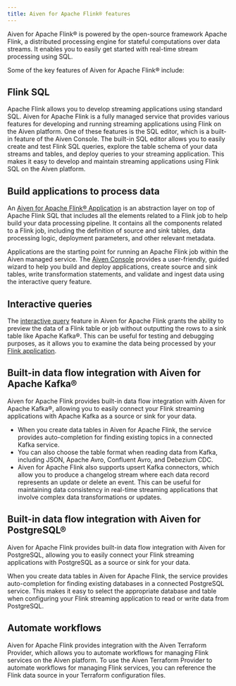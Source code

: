 ```yaml
---
title: Aiven for Apache Flink® features
---
```


Aiven for Apache Flink® is powered by the open-source framework Apache
Flink, a distributed processing engine for stateful computations over
data streams. It enables you to easily get started with real-time stream
processing using SQL.

Some of the key features of Aiven for Apache Flink® include:

## Flink SQL

Apache Flink allows you to develop streaming applications using standard
SQL. Aiven for Apache Flink is a fully managed service that provides
various features for developing and running streaming applications using
Flink on the Aiven platform. One of these features is the SQL editor,
which is a built-in feature of the Aiven Console. The built-in SQL
editor allows you to easily create and test Flink SQL queries, explore
the table schema of your data streams and tables, and deploy queries to
your streaming application. This makes it easy to develop and maintain
streaming applications using Flink SQL on the Aiven platform.

## Build applications to process data

An
[Aiven for Apache Flink® Application](/docs/products/flink/concepts/flink-applications) is an abstraction layer on top of Apache Flink SQL that
includes all the elements related to a Flink job to help build your data
processing pipeline. It contains all the components related to a Flink
job, including the definition of source and sink tables, data processing
logic, deployment parameters, and other relevant metadata.

Applications are the starting point for running an Apache Flink job
within the Aiven managed service. The [Aiven
Console](https://console.aiven.io/) provides a user-friendly, guided
wizard to help you build and deploy applications, create source and sink
tables, write transformation statements, and validate and ingest data
using the interactive query feature.

## Interactive queries

The
[interactive query](/docs/products/flink/concepts/supported-syntax-sql-editor) feature in Aiven for Apache Flink grants the ability to
preview the data of a Flink table or job without outputting the rows to
a sink table like Apache Kafka®. This can be useful for testing and
debugging purposes, as it allows you to examine the data being processed
by your
[Flink application](/docs/products/flink/concepts/flink-applications).

## Built-in data flow integration with Aiven for Apache Kafka®

Aiven for Apache Flink provides built-in data flow integration with
Aiven for Apache Kafka®, allowing you to easily connect your Flink
streaming applications with Apache Kafka as a source or sink for your
data.

-   When you create data tables in Aiven for Apache Flink, the service
    provides auto-completion for finding existing topics in a connected
    Kafka service.
-   You can also choose the table format when reading data from Kafka,
    including JSON, Apache Avro, Confluent Avro, and Debezium CDC.
-   Aiven for Apache Flink also supports upsert Kafka connectors, which
    allow you to produce a changelog stream where each data record
    represents an update or delete an event. This can be useful for
    maintaining data consistency in real-time streaming applications
    that involve complex data transformations or updates.

## Built-in data flow integration with Aiven for PostgreSQL®

Aiven for Apache Flink provides built-in data flow integration with
Aiven for PostgreSQL, allowing you to easily connect your Flink
streaming applications with PostgreSQL as a source or sink for your
data.

When you create data tables in Aiven for Apache Flink, the service
provides auto-completion for finding existing databases in a connected
PostgreSQL service. This makes it easy to select the appropriate
database and table when configuring your Flink streaming application to
read or write data from PostgreSQL.

## Automate workflows

Aiven for Apache Flink provides integration with the Aiven Terraform
Provider, which allows you to automate workflows for managing Flink
services on the Aiven platform. To use the Aiven Terraform Provider to
automate workflows for managing Flink services, you can reference the
Flink data source in your Terraform configuration files.

